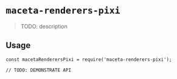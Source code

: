 # `maceta-renderers-pixi`

> TODO: description

## Usage

```
const macetaRenderersPixi = require('maceta-renderers-pixi');

// TODO: DEMONSTRATE API
```
